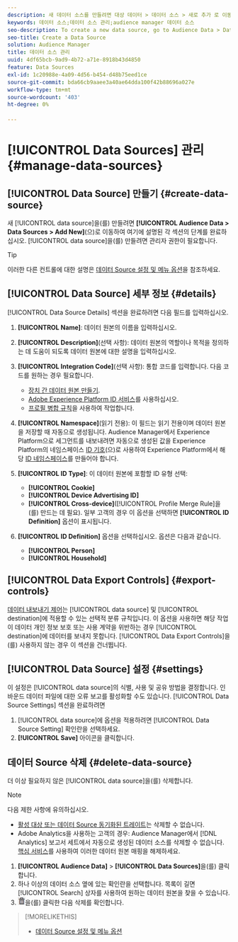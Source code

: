 ```yaml
---
description: 새 데이터 소스를 만들려면 대상 데이터 > 데이터 소스 > 새로 추가 로 이동하여 여기에 설명된 각 섹션에 대한 단계를 완료하십시오. 데이터 소스를 만들려면 관리자 권한이 필요합니다.
keywords: 데이터 소스;데이터 소스 관리;audience manager 데이터 소스
seo-description: To create a new data source, go to Audience Data > Data Sources > Add New and complete the steps for each section described here. Administrator permissions are required to create a data source.
seo-title: Create a Data Source
solution: Audience Manager
title: 데이터 소스 관리
uuid: 4df65bcb-9ad9-4b72-a71e-8918b43d4850
feature: Data Sources
exl-id: 1c20988e-4a09-4d56-b454-d48b75eed1ce
source-git-commit: bda66cb9aaee3a40ae64dda100f42b88696a027e
workflow-type: tm+mt
source-wordcount: '403'
ht-degree: 0%

---
```


# [!UICONTROL Data Sources] 관리 {#manage-data-sources}

## [!UICONTROL Data Source] 만들기 {#create-data-source}

새 [!UICONTROL data source]을(를) 만들려면 **[!UICONTROL Audience Data > Data Sources > Add New]**(으)로 이동하여 여기에 설명된 각 섹션의 단계를 완료하십시오. [!UICONTROL data source]을(를) 만들려면 관리자 권한이 필요합니다.

<!-- create-datasource.xml -->

>[!TIP]
>
>이러한 다른 컨트롤에 대한 설명은 [데이터 Source 설정 및 메뉴 옵션](../features/datasources-list-and-settings.md#settings-menu-options)을 참조하세요.

## [!UICONTROL Data Source] 세부 정보 {#details}

[!UICONTROL Data Source Details] 섹션을 완료하려면 다음 필드를 입력하십시오.

1. **[!UICONTROL Name]**: 데이터 원본의 이름을 입력하십시오.
1. **[!UICONTROL Description]**(선택 사항): 데이터 원본의 역할이나 목적을 정의하는 데 도움이 되도록 데이터 원본에 대한 설명을 입력하십시오.
1. **[!UICONTROL Integration Code]**(선택 사항): 통합 코드를 입력합니다. 다음 코드를 원하는 경우 필요합니다.
   * [장치 간 데이터 원본 만들기](../features/profile-merge-rules/merge-rules-start.md#create-data-source).
   * [Adobe Experience Platform ID 서비스](https://experienceleague.adobe.com/docs/id-service/using/home.html)를 사용하십시오.
   * [프로필 병합 규칙](../features/profile-merge-rules/merge-rules-start.md)을 사용하여 작업합니다.
1. **[!UICONTROL Namespace]**(읽기 전용): 이 필드는 읽기 전용이며 데이터 원본을 저장할 때 자동으로 생성됩니다. Audience Manager에서 Experience Platform으로 세그먼트를 내보내려면 자동으로 생성된 값을 Experience Platform의 네임스페이스 [ID 기호](https://experienceleague.adobe.com/en/docs/experience-platform/identity/features/namespaces#components-of-a-namespace)(으)로 사용하여 Experience Platform에서 해당 [ID 네임스페이스](https://experienceleague.adobe.com/docs/experience-platform/identity/namespaces.html#manage-namespaces)를 만들어야 합니다.
1. **[!UICONTROL ID Type]**: 이 데이터 원본에 포함할 ID 유형 선택:
   * **[!UICONTROL Cookie]**
   * **[!UICONTROL Device Advertising ID]**
   * **[!UICONTROL Cross-device]**([!UICONTROL Profile Merge Rule]을(를) 만드는 데 필요). 일부 고객의 경우 이 옵션을 선택하면 **[!UICONTROL ID Definition]** 옵션이 표시됩니다.
1. **[!UICONTROL ID Definition]** 옵션을 선택하십시오. 옵션은 다음과 같습니다.

   * **[!UICONTROL Person]**
   * **[!UICONTROL Household]**

## [!UICONTROL Data Export Controls] {#export-controls}

[데이터 내보내기 제어](../features/data-export-controls.md)는 [!UICONTROL data source] 및 [!UICONTROL destination]에 적용할 수 있는 선택적 분류 규칙입니다. 이 옵션을 사용하면 해당 작업이 데이터 개인 정보 보호 또는 사용 계약을 위반하는 경우 [!UICONTROL destination]에 데이터를 보내지 못합니다. [!UICONTROL Data Export Controls]을(를) 사용하지 않는 경우 이 섹션을 건너뜁니다.

## [!UICONTROL Data Source] 설정 {#settings}

이 설정은 [!UICONTROL data source]의 식별, 사용 및 공유 방법을 결정합니다. 인바운드 데이터 파일에 대한 오류 보고를 활성화할 수도 있습니다. [!UICONTROL Data Source Settings] 섹션을 완료하려면

1. [!UICONTROL data source]에 옵션을 적용하려면 [!UICONTROL Data Source Setting] 확인란을 선택하세요.
2. **[!UICONTROL Save]** 아이콘을 클릭합니다.

## 데이터 Source 삭제 {#delete-data-source}

<!-- t_datasource_delete.xml -->

더 이상 필요하지 않은 [!UICONTROL data source]을(를) 삭제합니다.

>[!NOTE]
>
>다음 제한 사항에 유의하십시오.
>
>* [활성 대상 또는 데이터 Source 동기화된 트레이트](../features/traits/client-activity-synced-audience-traits.md)는 삭제할 수 없습니다.
>* Adobe Analytics을 사용하는 고객의 경우: Audience Manager에서 [!DNL Analytics] 보고서 세트에서 자동으로 생성된 데이터 소스를 삭제할 수 없습니다. [핵심 서비스](https://experienceleague.adobe.com/en/docs/core-services/interface/services/customer-attributes/attributes)를 사용하여 이러한 데이터 원본 매핑을 해제하세요.

1. **[!UICONTROL Audience Data]** > **[!UICONTROL Data Sources]**&#x200B;을(를) 클릭합니다.
1. 하나 이상의 데이터 소스 옆에 있는 확인란을 선택합니다.
목록이 길면 [!UICONTROL Search] 상자를 사용하여 원하는 데이터 원본을 찾을 수 있습니다.
1. ![](assets/icon_trash.png)을(를) 클릭한 다음 삭제를 확인합니다.


>[!MORELIKETHIS]
>
>* [데이터 Source 설정 및 메뉴 옵션](../features/datasources-list-and-settings.md#settings-menu-options)
